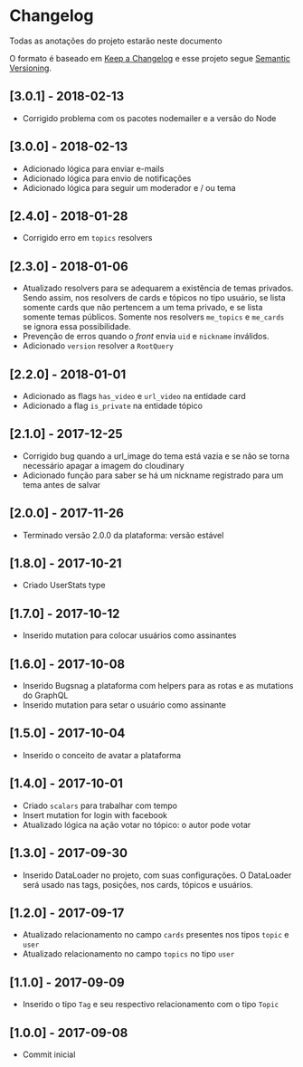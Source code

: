 # Changelog

Todas as anotações do projeto estarão neste documento

O formato é baseado em [Keep a Changelog](http://keepachangelog.com/en/1.0.0/)
e esse projeto segue [Semantic Versioning](http://semver.org/spec/v2.0.0.html).

## [3.0.1] - 2018-02-13
+ Corrigido problema com os pacotes nodemailer e a versão do Node

## [3.0.0] - 2018-02-13
+ Adicionado lógica para enviar e-mails
+ Adicionado lógica para envio de notificações
+ Adicionado lógica para seguir um moderador e / ou tema

## [2.4.0] - 2018-01-28
+ Corrigido erro em `topics` resolvers

## [2.3.0] - 2018-01-06
+  Atualizado resolvers para se adequarem a existência de temas privados. Sendo assim, nos resolvers de cards e tópicos no tipo usuário, se lista somente cards que não pertencem a um tema privado, e se lista somente temas públicos. Somente nos resolvers `me_topics` e `me_cards` se ignora essa possibilidade.
+ Prevenção de erros quando o *front* envia `uid` e `nickname` inválidos.
+ Adicionado `version` resolver a `RootQuery`

## [2.2.0] - 2018-01-01
+ Adicionado as flags `has_video` e `url_video` na entidade card
+ Adicionado a flag `is_private` na entidade tópico

## [2.1.0] - 2017-12-25
+ Corrigido bug quando a url_image do tema está vazia e se não se torna necessário apagar a imagem do cloudinary
+ Adicionado função para saber se há um nickname registrado para um tema antes de salvar

## [2.0.0] - 2017-11-26
+ Terminado versão 2.0.0 da plataforma: versão estável

## [1.8.0] - 2017-10-21

+ Criado UserStats type

## [1.7.0] - 2017-10-12

+ Inserido mutation para colocar usuários como assinantes

## [1.6.0] - 2017-10-08

+ Inserido Bugsnag a plataforma com helpers para as rotas e as mutations do GraphQL
+ Inserido mutation para setar o usuário como assinante

## [1.5.0] - 2017-10-04

+ Inserido o conceito de avatar a plataforma

## [1.4.0] - 2017-10-01

+ Criado `scalars` para trabalhar com tempo
+ Insert mutation for login with facebook
+ Atualizado lógica na ação votar no tópico: o autor pode votar

## [1.3.0] - 2017-09-30

+ Inserido DataLoader no projeto, com suas configurações. O DataLoader será usado nas tags, posições, nos cards, tópicos e usuários.

## [1.2.0] - 2017-09-17

+ Atualizado relacionamento no campo `cards` presentes nos tipos `topic` e `user`
+ Atualizado relacionamento no campo `topics` no tipo `user`

## [1.1.0] - 2017-09-09

+ Inserido o tipo `Tag` e seu respectivo relacionamento com o tipo `Topic`

## [1.0.0] - 2017-09-08

+ Commit inicial
